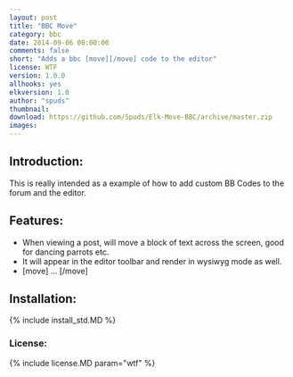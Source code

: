 ```yaml
---
layout: post
title: "BBC Move"
category: bbc
date: 2014-09-06 00:00:00
comments: false
short: "Adds a bbc [move][/move] code to the editor"
license: WTF
version: 1.0.0
allhooks: yes
elkversion: 1.0
author: "spuds"
thumbnail:
download: https://github.com/Spuds/Elk-Move-BBC/archive/master.zip
images:
---
```


## Introduction:
This is really intended as a example of how to add custom BB Codes to the forum and the editor.

## Features:
-  When viewing a post, will move a block of text across the screen, good for dancing parrots etc.
-  It will appear in the editor toolbar and render in wysiwyg mode as well.
-  [move] ... [/move]

## Installation:
{% include install_std.MD %}

### License:
{% include license.MD param="wtf" %}